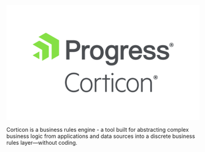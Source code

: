 <img src="assets/ProgressCorticon_PrimaryLogo_Stacked.png" />

Corticon is a business rules engine - a tool built for abstracting complex business logic from applications and data sources into a discrete business rules layer—without coding. 

